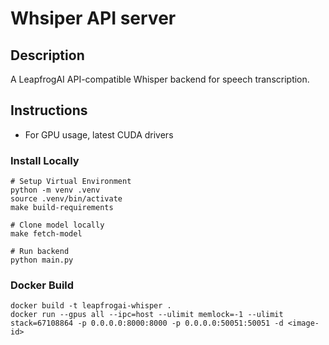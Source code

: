 # Whsiper API server

## Description
A LeapfrogAI API-compatible Whisper backend for speech transcription.

## Instructions

* For GPU usage, latest CUDA drivers

### Install Locally

```shell
# Setup Virtual Environment
python -m venv .venv
source .venv/bin/activate
make build-requirements

# Clone model locally
make fetch-model

# Run backend
python main.py
```

### Docker Build

```shell
docker build -t leapfrogai-whisper .
docker run --gpus all --ipc=host --ulimit memlock=-1 --ulimit stack=67108864 -p 0.0.0.0:8000:8000 -p 0.0.0.0:50051:50051 -d <image-id>
```
